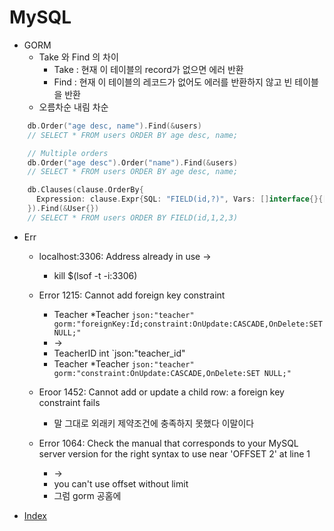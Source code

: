 # MySQL

- GORM
    - Take 와 Find 의 차이 
        - Take : 현재 이 테이블의 record가 없으면 에러 반환
        - Find : 현재 이 테이블의 레코드가 없어도 에러를 반환하지 않고 빈 테이블을 반환 
    - 오름차순 내림 차순
```go
    db.Order("age desc, name").Find(&users)
    // SELECT * FROM users ORDER BY age desc, name;

    // Multiple orders
    db.Order("age desc").Order("name").Find(&users)
    // SELECT * FROM users ORDER BY age desc, name;

    db.Clauses(clause.OrderBy{
      Expression: clause.Expr{SQL: "FIELD(id,?)", Vars: []interface{}{[]int{1, 2, 3}}, WithoutParentheses: true},
    }).Find(&User{})
    // SELECT * FROM users ORDER BY FIELD(id,1,2,3)
```

- Err
    - localhost:3306: Address already in use -> 
        - kill $(lsof -t -i:3306)
    
    - Error 1215: Cannot add foreign key constraint
        - Teacher *Teacher `json:"teacher" gorm:"foreignKey:Id;constraint:OnUpdate:CASCADE,OnDelete:SET NULL;"`
        - -> 
        - TeacherID int `json:"teacher_id"
        - Teacher *Teacher `json:"teacher" gorm:"constraint:OnUpdate:CASCADE,OnDelete:SET NULL;"`
    - Eroor 1452:  Cannot add or update a child row: a foreign key constraint fails
        - 말 그대로 외래키 제약조건에 충족하지 못했다 이말이다
        
    - Error 1064: Check the manual that corresponds to your MySQL server version for the right syntax to use near 'OFFSET 2' at line 1
        - ->
        - you can't use offset without limit 
        - 그럼 gorm 공홈에 

- [Index](https://zorba91.tistory.com/292) 
